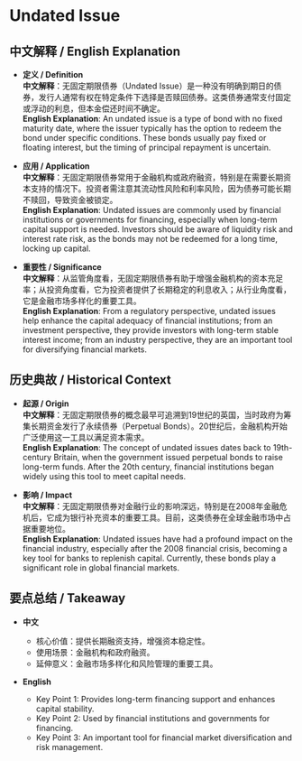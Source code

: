 # Undated Issue

## 中文解释 / English Explanation

* **定义 / Definition**  
  **中文解释**：无固定期限债券（Undated Issue）是一种没有明确到期日的债券，发行人通常有权在特定条件下选择是否赎回债券。这类债券通常支付固定或浮动的利息，但本金偿还时间不确定。  
  **English Explanation**: An undated issue is a type of bond with no fixed maturity date, where the issuer typically has the option to redeem the bond under specific conditions. These bonds usually pay fixed or floating interest, but the timing of principal repayment is uncertain.

* **应用 / Application**  
  **中文解释**：无固定期限债券常用于金融机构或政府融资，特别是在需要长期资本支持的情况下。投资者需注意其流动性风险和利率风险，因为债券可能长期不赎回，导致资金被锁定。  
  **English Explanation**: Undated issues are commonly used by financial institutions or governments for financing, especially when long-term capital support is needed. Investors should be aware of liquidity risk and interest rate risk, as the bonds may not be redeemed for a long time, locking up capital.

* **重要性 / Significance**  
  **中文解释**：从监管角度看，无固定期限债券有助于增强金融机构的资本充足率；从投资角度看，它为投资者提供了长期稳定的利息收入；从行业角度看，它是金融市场多样化的重要工具。  
  **English Explanation**: From a regulatory perspective, undated issues help enhance the capital adequacy of financial institutions; from an investment perspective, they provide investors with long-term stable interest income; from an industry perspective, they are an important tool for diversifying financial markets.

## 历史典故 / Historical Context

* **起源 / Origin**  
  **中文解释**：无固定期限债券的概念最早可追溯到19世纪的英国，当时政府为筹集长期资金发行了永续债券（Perpetual Bonds）。20世纪后，金融机构开始广泛使用这一工具以满足资本需求。  
  **English Explanation**: The concept of undated issues dates back to 19th-century Britain, when the government issued perpetual bonds to raise long-term funds. After the 20th century, financial institutions began widely using this tool to meet capital needs.

* **影响 / Impact**  
  **中文解释**：无固定期限债券对金融行业的影响深远，特别是在2008年金融危机后，它成为银行补充资本的重要工具。目前，这类债券在全球金融市场中占据重要地位。  
  **English Explanation**: Undated issues have had a profound impact on the financial industry, especially after the 2008 financial crisis, becoming a key tool for banks to replenish capital. Currently, these bonds play a significant role in global financial markets.

## 要点总结 / Takeaway

* **中文**  
  - 核心价值：提供长期融资支持，增强资本稳定性。  
  - 使用场景：金融机构和政府融资。  
  - 延伸意义：金融市场多样化和风险管理的重要工具。  

* **English**  
  - Key Point 1: Provides long-term financing support and enhances capital stability.  
  - Key Point 2: Used by financial institutions and governments for financing.  
  - Key Point 3: An important tool for financial market diversification and risk management.